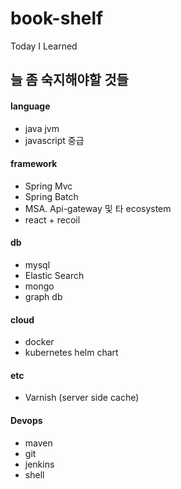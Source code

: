 # book-shelf
Today I Learned

## 늘 좀 숙지해야할 것들
#### language
- java jvm
- javascript 중급

#### framework
- Spring Mvc
- Spring Batch
- MSA. Api-gateway 및 타 ecosystem
- react + recoil

#### db
- mysql
- Elastic Search
- mongo
- graph db

#### cloud
- docker
- kubernetes helm chart

#### etc
- Varnish (server side cache)

#### Devops
- maven
- git
- jenkins
- shell
